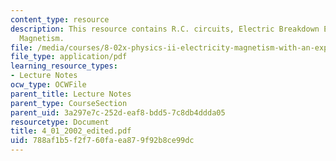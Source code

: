 ```yaml
---
content_type: resource
description: This resource contains R.C. circuits, Electric Breakdown Experiment and
  Magnetism.
file: /media/courses/8-02x-physics-ii-electricity-magnetism-with-an-experimental-focus-spring-2005/788af1b5f2f760faea879f92b8ce99dc_4_01_2002_edited.pdf
file_type: application/pdf
learning_resource_types:
- Lecture Notes
ocw_type: OCWFile
parent_title: Lecture Notes
parent_type: CourseSection
parent_uid: 3a297e7c-252d-eaf8-bdd5-7c8db4ddda05
resourcetype: Document
title: 4_01_2002_edited.pdf
uid: 788af1b5-f2f7-60fa-ea87-9f92b8ce99dc
---
```

